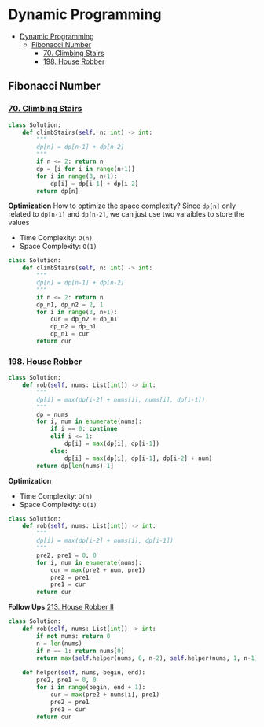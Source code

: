 # Dynamic Programming
- [Dynamic Programming](#dynamic-programming)
  - [Fibonacci Number](#fibonacci-number)
    - [70. Climbing Stairs](#70-climbing-stairs)
    - [198. House Robber](#198-house-robber)

## Fibonacci Number

### [70. Climbing Stairs](https://leetcode.com/problems/climbing-stairs/)
```python
class Solution:
    def climbStairs(self, n: int) -> int:
        """
        dp[n] = dp[n-1] + dp[n-2]
        """
        if n <= 2: return n
        dp = [i for i in range(n+1)]
        for i in range(3, n+1):
            dp[i] = dp[i-1] + dp[i-2]
        return dp[n]
```
**Optimization**
How to optimize the space complexity?
Since `dp[n]` only related to `dp[n-1]` and `dp[n-2]`, we can just use two varaibles to store the values

* Time Complexity: `O(n)`
* Space Complexity: `O(1)`
```python
class Solution:
    def climbStairs(self, n: int) -> int:
        """
        dp[n] = dp[n-1] + dp[n-2]
        """
        if n <= 2: return n
        dp_n1, dp_n2 = 2, 1
        for i in range(3, n+1):
            cur = dp_n2 + dp_n1
            dp_n2 = dp_n1
            dp_n1 = cur
        return cur
```

### [198. House Robber](https://leetcode.com/problems/house-robber/)
```python
class Solution:
    def rob(self, nums: List[int]) -> int:
        """
        dp[i] = max(dp[i-2] + nums[i], nums[i], dp[i-1])
        """
        dp = nums
        for i, num in enumerate(nums):
            if i == 0: continue
            elif i <= 1:
                dp[i] = max(dp[i], dp[i-1])
            else:
                dp[i] = max(dp[i], dp[i-1], dp[i-2] + num)
        return dp[len(nums)-1]
```

**Optimization**
* Time Complexity: `O(n)`
* Space Complexity: `O(1)`
```python
class Solution:
    def rob(self, nums: List[int]) -> int:
        """
        dp[i] = max(dp[i-2] + nums[i], dp[i-1])
        """
        pre2, pre1 = 0, 0
        for i, num in enumerate(nums):
            cur = max(pre2 + num, pre1)
            pre2 = pre1
            pre1 = cur
        return cur
```

**Follow Ups**
[213. House Robber II](https://leetcode.com/problems/house-robber-ii/)

```python
class Solution:
    def rob(self, nums: List[int]) -> int:
        if not nums: return 0
        n = len(nums)
        if n == 1: return nums[0]
        return max(self.helper(nums, 0, n-2), self.helper(nums, 1, n-1))
    
    def helper(self, nums, begin, end):
        pre2, pre1 = 0, 0
        for i in range(begin, end + 1):
            cur = max(pre2 + nums[i], pre1)
            pre2 = pre1
            pre1 = cur
        return cur
```